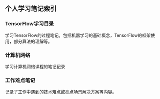 ## 个人学习笔记索引 ##

### TensorFlow学习目录 ###
学习TensorFlow的过程笔记，包括机器学习的基础概念，TensorFlow的框架使用，部分算法的理解等。

### 计算机网络 ###
学习计算机网络课程的笔记记录

### 工作难点笔记 ###
记录了工作中遇到的技术难点或亮点场景解决方案等内容。